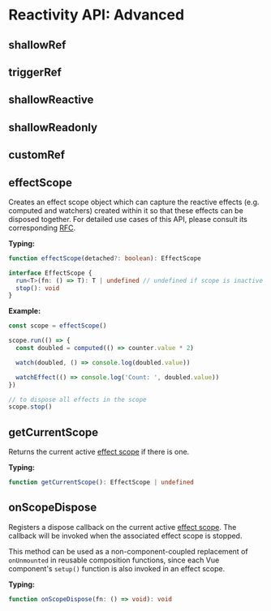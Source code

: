 # Reactivity API: Advanced

## shallowRef

## triggerRef

## shallowReactive

## shallowReadonly

## customRef

## effectScope

Creates an effect scope object which can capture the reactive effects (e.g. computed and watchers) created within it so that these effects can be disposed together. For detailed use cases of this API, please consult its corresponding [RFC](https://github.com/vuejs/rfcs/blob/master/active-rfcs/0041-reactivity-effect-scope.md).

**Typing:**

```ts
function effectScope(detached?: boolean): EffectScope

interface EffectScope {
  run<T>(fn: () => T): T | undefined // undefined if scope is inactive
  stop(): void
}
```

**Example:**

```js
const scope = effectScope()

scope.run(() => {
  const doubled = computed(() => counter.value * 2)

  watch(doubled, () => console.log(doubled.value))

  watchEffect(() => console.log('Count: ', doubled.value))
})

// to dispose all effects in the scope
scope.stop()
```

## getCurrentScope

Returns the current active [effect scope](#effectscope) if there is one.

**Typing:**

```ts
function getCurrentScope(): EffectScope | undefined
```

## onScopeDispose

Registers a dispose callback on the current active [effect scope](#effectscope). The callback will be invoked when the associated effect scope is stopped.

This method can be used as a non-component-coupled replacement of `onUnmounted` in reusable composition functions, since each Vue component's `setup()` function is also invoked in an effect scope.

**Typing:**

```ts
function onScopeDispose(fn: () => void): void
```
